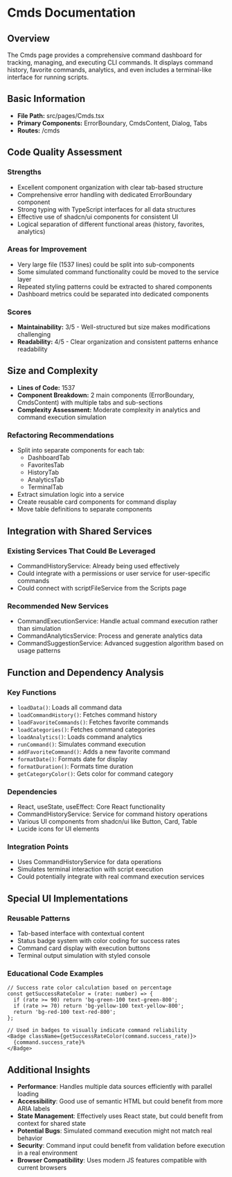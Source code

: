 # Cmds Documentation

## Overview
The Cmds page provides a comprehensive command dashboard for tracking, managing, and executing CLI commands. It displays command history, favorite commands, analytics, and even includes a terminal-like interface for running scripts.

## Basic Information
- **File Path:** src/pages/Cmds.tsx
- **Primary Components:** ErrorBoundary, CmdsContent, Dialog, Tabs
- **Routes:** /cmds

## Code Quality Assessment
### Strengths
- Excellent component organization with clear tab-based structure
- Comprehensive error handling with dedicated ErrorBoundary component
- Strong typing with TypeScript interfaces for all data structures
- Effective use of shadcn/ui components for consistent UI
- Logical separation of different functional areas (history, favorites, analytics)

### Areas for Improvement
- Very large file (1537 lines) could be split into sub-components
- Some simulated command functionality could be moved to the service layer
- Repeated styling patterns could be extracted to shared components
- Dashboard metrics could be separated into dedicated components

### Scores
- **Maintainability:** 3/5 - Well-structured but size makes modifications challenging
- **Readability:** 4/5 - Clear organization and consistent patterns enhance readability

## Size and Complexity
- **Lines of Code:** 1537
- **Component Breakdown:** 2 main components (ErrorBoundary, CmdsContent) with multiple tabs and sub-sections
- **Complexity Assessment:** Moderate complexity in analytics and command execution simulation

### Refactoring Recommendations
- Split into separate components for each tab:
  - DashboardTab
  - FavoritesTab
  - HistoryTab
  - AnalyticsTab
  - TerminalTab
- Extract simulation logic into a service
- Create reusable card components for command display
- Move table definitions to separate components

## Integration with Shared Services
### Existing Services That Could Be Leveraged
- CommandHistoryService: Already being used effectively
- Could integrate with a permissions or user service for user-specific commands
- Could connect with scriptFileService from the Scripts page

### Recommended New Services
- CommandExecutionService: Handle actual command execution rather than simulation
- CommandAnalyticsService: Process and generate analytics data
- CommandSuggestionService: Advanced suggestion algorithm based on usage patterns

## Function and Dependency Analysis
### Key Functions
- `loadData()`: Loads all command data
- `loadCommandHistory()`: Fetches command history
- `loadFavoriteCommands()`: Fetches favorite commands
- `loadCategories()`: Fetches command categories
- `loadAnalytics()`: Loads command analytics
- `runCommand()`: Simulates command execution
- `addFavoriteCommand()`: Adds a new favorite command
- `formatDate()`: Formats date for display
- `formatDuration()`: Formats time duration
- `getCategoryColor()`: Gets color for command category

### Dependencies
- React, useState, useEffect: Core React functionality
- CommandHistoryService: Service for command history operations
- Various UI components from shadcn/ui like Button, Card, Table
- Lucide icons for UI elements

### Integration Points
- Uses CommandHistoryService for data operations
- Simulates terminal interaction with script execution
- Could potentially integrate with real command execution services

## Special UI Implementations
### Reusable Patterns
- Tab-based interface with contextual content
- Status badge system with color coding for success rates
- Command card display with execution buttons
- Terminal output simulation with styled console

### Educational Code Examples
```tsx
// Success rate color calculation based on percentage
const getSuccessRateColor = (rate: number) => {
  if (rate >= 90) return 'bg-green-100 text-green-800';
  if (rate >= 70) return 'bg-yellow-100 text-yellow-800';
  return 'bg-red-100 text-red-800';
};

// Used in badges to visually indicate command reliability
<Badge className={getSuccessRateColor(command.success_rate)}>
  {command.success_rate}%
</Badge>
```

## Additional Insights
- **Performance**: Handles multiple data sources efficiently with parallel loading
- **Accessibility**: Good use of semantic HTML but could benefit from more ARIA labels
- **State Management**: Effectively uses React state, but could benefit from context for shared state
- **Potential Bugs**: Simulated command execution might not match real behavior
- **Security**: Command input could benefit from validation before execution in a real environment
- **Browser Compatibility**: Uses modern JS features compatible with current browsers